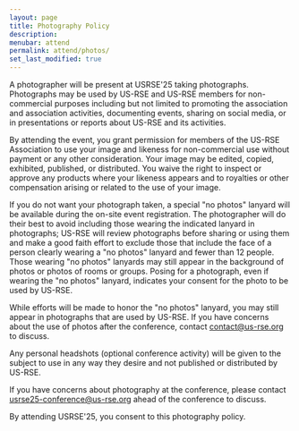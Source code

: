 ```yaml
---
layout: page
title: Photography Policy
description: 
menubar: attend
permalink: attend/photos/
set_last_modified: true
---
```


A photographer will be present at USRSE'25 taking photographs.  Photographs may be used by US-RSE and US-RSE members for non-commercial purposes including but not limited to promoting the association and association activities, documenting events, sharing on social media, or in presentations or reports about US-RSE and its activities.

By attending the event, you grant permission for members of the US-RSE Association to use your image and likeness for non-commercial use without payment or any other consideration.  Your image may be edited, copied, exhibited, published, or distributed.  You waive the right to inspect or approve any products where your likeness appears and to royalties or other compensation arising or related to the use of your image.

If you do not want your photograph taken, a special "no photos" lanyard will be available during the on-site event registration.  The photographer will do their best to avoid including those wearing the indicated lanyard in photographs; US-RSE will review photographs before sharing or using them and make a good faith effort to exclude those that include the face of a person clearly wearing a "no photos" lanyard and fewer than 12 people.  Those wearing "no photos" lanyards may still appear in the background of photos or photos of rooms or groups.  Posing for a photograph, even if wearing the "no photos" lanyard, indicates your consent for the photo to be used by US-RSE.

While efforts will be made to honor the "no photos" lanyard, you may still appear in photographs that are used by US-RSE.  If you have concerns about the use of photos after the conference, contact <contact@us-rse.org> to discuss.

Any personal headshots (optional conference activity) will be given to the subject to use in any way they desire and not published or distributed by US-RSE.

If you have concerns about photography at the conference, please contact <usrse25-conference@us-rse.org> ahead of the conference to discuss.

By attending USRSE'25, you consent to this photography policy.
